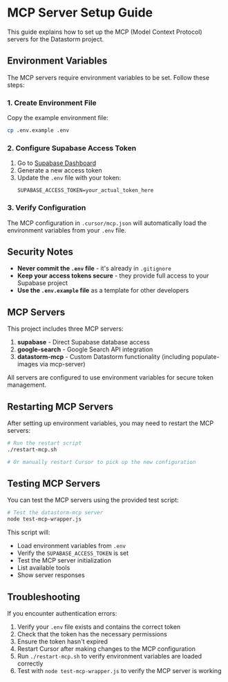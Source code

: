 # MCP Server Setup Guide

This guide explains how to set up the MCP (Model Context Protocol) servers for the Datastorm project.

## Environment Variables

The MCP servers require environment variables to be set. Follow these steps:

### 1. Create Environment File

Copy the example environment file:
```bash
cp .env.example .env
```

### 2. Configure Supabase Access Token

1. Go to [Supabase Dashboard](https://supabase.com/dashboard/account/tokens)
2. Generate a new access token
3. Update the `.env` file with your token:
   ```
   SUPABASE_ACCESS_TOKEN=your_actual_token_here
   ```

### 3. Verify Configuration

The MCP configuration in `.cursor/mcp.json` will automatically load the environment variables from your `.env` file.

## Security Notes

- **Never commit the `.env` file** - it's already in `.gitignore`
- **Keep your access tokens secure** - they provide full access to your Supabase project
- **Use the `.env.example` file** as a template for other developers

## MCP Servers

This project includes three MCP servers:

1. **supabase** - Direct Supabase database access
2. **google-search** - Google Search API integration
3. **datastorm-mcp** - Custom Datastorm functionality (including populate-images via mcp-server)

All servers are configured to use environment variables for secure token management.

## Restarting MCP Servers

After setting up environment variables, you may need to restart the MCP servers:

```bash
# Run the restart script
./restart-mcp.sh

# Or manually restart Cursor to pick up the new configuration
```

## Testing MCP Servers

You can test the MCP servers using the provided test script:

```bash
# Test the datastorm-mcp server
node test-mcp-wrapper.js
```

This script will:
- Load environment variables from `.env`
- Verify the `SUPABASE_ACCESS_TOKEN` is set
- Test the MCP server initialization
- List available tools
- Show server responses

## Troubleshooting

If you encounter authentication errors:
1. Verify your `.env` file exists and contains the correct token
2. Check that the token has the necessary permissions
3. Ensure the token hasn't expired
4. Restart Cursor after making changes to the MCP configuration
5. Run `./restart-mcp.sh` to verify environment variables are loaded correctly
6. Test with `node test-mcp-wrapper.js` to verify the MCP server is working
